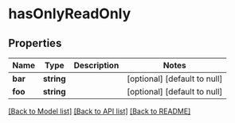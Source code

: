 # hasOnlyReadOnly

## Properties
Name | Type | Description | Notes
------------ | ------------- | ------------- | -------------
**bar** | **string** |  | [optional] [default to null]
**foo** | **string** |  | [optional] [default to null]

[[Back to Model list]](../README.md#documentation-for-models) [[Back to API list]](../README.md#documentation-for-api-endpoints) [[Back to README]](../README.md)


